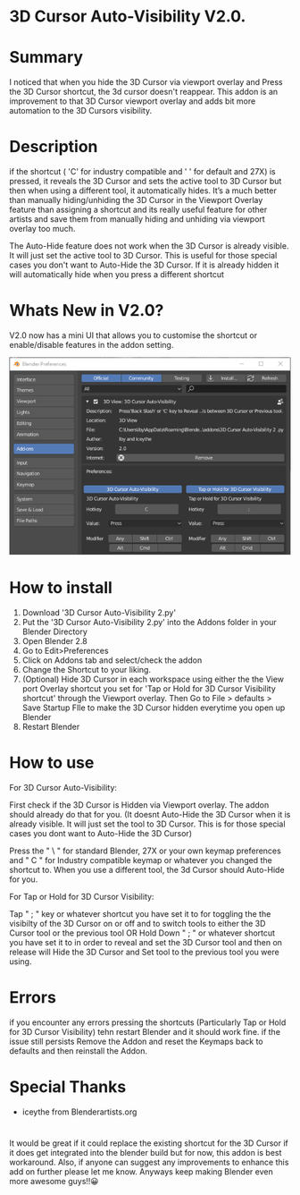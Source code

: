 # 3D Cursor Auto-Visibility V2.0.

# Summary
I noticed that when you hide the 3D Cursor via viewport overlay and Press the 3D Cursor shortcut, the 3d cursor doesn't reappear. This addon is an improvement to that 3D Cursor viewport overlay and adds bit more automation to the 3D Cursors visibility. 

# Description
if the shortcut ( 'C' for industry compatible and ' \' for default and 27X) is pressed, it reveals the 3D Cursor and sets the active tool to 3D Cursor but then when using a different tool, it automatically hides.  It’s a much better than manually hiding/unhiding the 3D Cursor in the Viewport Overlay feature than assigning a shortcut and its really useful feature for other artists and save them from manually hiding and unhiding via viewport overlay too much. 

The Auto-Hide feature does not work when the 3D Cursor is already visible. It will just set the active tool to 3D Cursor. This is useful for those special cases you don't want to Auto-Hide the 3D Cursor. If it is already hidden it will automatically hide when you press a different shortcut

# Whats New in V2.0?
V2.0 now has a mini UI that allows you to customise the shortcut or enable/disable features in the addon setting.

![](Images/2.0-Addon-Preferences-Screenshot.png)


# How to install
1. Download '3D Cursor Auto-Visibility 2.py' 
2. Put the '3D Cursor Auto-Visibility 2.py' into the Addons folder in your Blender Directory  
3. Open Blender 2.8
4. Go to Edit>Preferences
5. Click on Addons tab and select/check the addon
7. Change the Shortcut to your liking.
8. (Optional) Hide 3D Cursor in each workspace using either the the View port Overlay shortcut you set for 'Tap or Hold for 3D Cursor Visibility shortcut' through the Viewport overlay. Then Go to File > defaults > Save Startup FIle to make the 3D Cursor hidden everytime you open up Blender 
9. Restart Blender

# How to use
For 3D Cursor Auto-Visibility:

First check if the 3D Cursor is Hidden via Viewport overlay. The addon should already do that for you. (It doesnt Auto-Hide the 3D Cursor when it is already visible. It will just set the tool to 3D Cursor. This is for those special cases you dont want to Auto-Hide the 3D Cursor)

Press the " \ "  for standard Blender, 27X or your own keymap preferences and " C " for Industry compatible keymap or whatever you changed the shortcut to.  When you use a different tool, the 3d Cursor should Auto-Hide for you.

For Tap or Hold for 3D Cursor Visibility:

Tap " ; "  key or whatever shortcut you have set it to for toggling the the visibilty of the 3D Cursor on or off and to switch tools to either the 3D Cursor tool or the previous tool 
OR
Hold Down " ; " or whatever shortcut you have set it to in order to reveal and set the 3D Cursor tool and then on release will Hide the 3D Cursor and Set tool to the previous tool you were using.

# Errors
if you encounter any errors pressing the shortcuts (Particularly Tap or Hold for 3D Cursor Visibility) tehn restart Blender and it should work fine. if the issue still persists Remove the Addon and reset the Keymaps back to defaults and then reinstall the Addon.

# Special Thanks
- iceythe from Blenderartists.org

#
It would be great if it could replace the existing shortcut for the 3D Cursor if it does get integrated into the blender build but for now, this addon is best workaround. Also, if anyone can suggest any improvements to enhance this add on further please let me know. Anyways keep making Blender even more awesome guys!!😀
